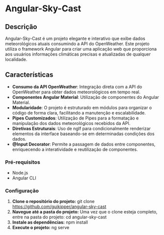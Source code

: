 # Angular-Sky-Cast

## Descrição

Angular-Sky-Cast é um projeto elegante e interativo que exibe dados meteorológicos atuais consumindo a API do OpenWeather. Este projeto utiliza o framework Angular para criar uma aplicação web que proporciona aos usuários informações climáticas precisas e atualizadas de qualquer localidade.

## Características

- **Consumo da API OpenWeather**: Integração direta com a API do OpenWeather para obter dados meteorológicos em tempo real.
- **Componentes Angular Material**: Utilização de componentes do Angular Material.
- **Modularidade**: O projeto é estruturado em módulos para organizar o código de forma clara, facilitando a manutenção e escalabilidade.
- **Pipes Customizados**: Utilização de Pipes para a formatação e manipulação dos dados meteorológicos recebidos da API.
- **Diretivas Estruturais**: Uso de ngIf para condicionalmente renderizar elementos da interface baseando-se em determinadas condições dos dados.
- **@Input Decorator**: Permite a passagem de dados entre componentes, enriquecendo a interatividade e reutilização de componentes.

### Pré-requisitos

- Node.js
- Angular CLI

### Configuração

1. **Clone o repositório do projeto:**
git clone https://github.com/guikipper/angular-sky-cast
2. **Navegue até a pasta do projeto:**
Uma vez que o clone esteja completo, entre na pasta do projeto: cd angular-sky-cast
3. **Instale as dependências:**
npm install
3. **Execute o projeto:**
ng serve
